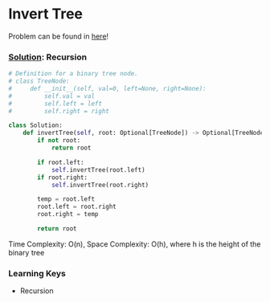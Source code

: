 # Invert Tree

Problem can be found in [here](https://leetcode.com/problems/invert-binary-tree/)!

### [Solution](): Recursion

```python
# Definition for a binary tree node.
# class TreeNode:
#     def __init__(self, val=0, left=None, right=None):
#         self.val = val
#         self.left = left
#         self.right = right

class Solution:
    def invertTree(self, root: Optional[TreeNode]) -> Optional[TreeNode]:
        if not root:
            return root

        if root.left:
            self.invertTree(root.left)
        if root.right:
            self.invertTree(root.right)

        temp = root.left
        root.left = root.right
        root.right = temp

        return root

```

Time Complexity: O(n), Space Complexity: O(h), where h is the height of the binary tree

### Learning Keys
- Recursion